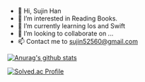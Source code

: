 - 👋 Hi, Sujin Han
- 👀 I’m interested in Reading Books.
- 🌱 I’m currently learning Ios and Swift
- 💞️ I’m looking to collaborate on ...
- 📫 Contact me to sujin52560@gmail.com 

<!---
suk05112/suk05112 is a ✨ special ✨ repository because its `README.md` (this file) appears on your GitHub profile.
You can click the Preview link to take a look at your changes.
--->

[![Anurag's github stats](https://github-readme-stats.vercel.app/api?username={suk05112}&show_icons=true&theme={theme})](https://github.com/{suk05112}/github-readme-stats)

[![Solved.ac Profile](http://mazassumnida.wtf/api/v2/generate_badge?boj=suk05112)](https://solved.ac/suk05112/)
